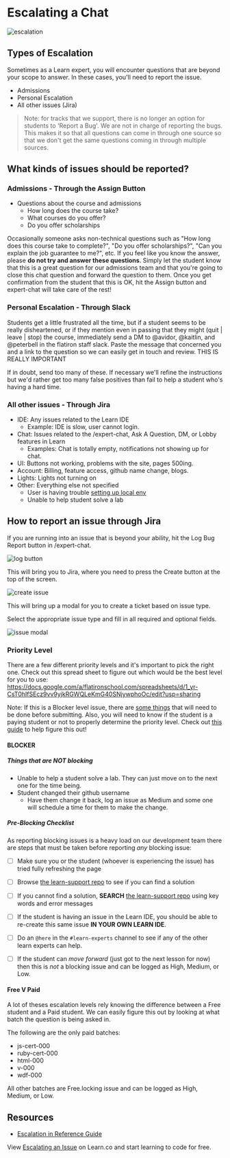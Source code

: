 # Escalating a Chat

![escalation](http://i.giphy.com/ToMjGpjpXMFPshSYGLm.gif)

## Types of Escalation

Sometimes as a Learn expert, you will encounter questions that are beyond your scope to answer. In these cases, you'll need to report the issue.

- Admissions
- Personal Escalation
- All other issues (Jira)

>Note: for tracks that we support, there is no longer an option for students to 'Report a Bug'. We are not in charge of reporting the bugs. This makes it so that all questions can come in through one source so that we don't get the same questions coming in through multiple sources.

## What kinds of issues should be reported?

### Admissions - Through the Assign Button

- Questions about the course and admissions
  - How long does the course take?
  - What courses do you offer?
  - Do you offer scholarships

Occasionally someone asks non-technical questions such as "How long does this course take to complete?", "Do you offer scholarships?", "Can you explain the job guarantee to me?", etc. If you feel like you know the answer, please **do not try and answer these questions**. Simply let the student know that this is a great question for our admissions team and that you're going to close this chat question and forward the question to them. Once you get confirmation from the student that this is OK, hit the Assign button and expert-chat will take care of the rest!

### Personal Escalation - Through Slack

Students get a little frustrated all the time, but if a student seems to be really disheartened, or if they mention even in passing that they might (quit | leave | stop) the course, immediately send a DM to @avidor, @kaitlin, and @peterbell in the flatiron staff slack. Paste the message that concerned you and a link to the question so we can easily get in touch and review. THIS IS REALLY IMPORTANT

If in doubt, send too many of these. If necessary we'll refine the instructions but we'd rather get too many false positives than fail to help a student who's having a hard time.

### All other issues - Through Jira

- IDE: Any issues related to the Learn IDE
  - Example: IDE is slow, user cannot login.
- Chat: Issues related to the /expert-chat, Ask A Question, DM, or Lobby features in Learn
  - Examples: Chat is totally empty, notifications not showing up for chat.
- UI: Buttons not working, problems with the site, pages 500ing.
- Account: Billing, feature access, github name change, blogs.
- Lights: Lights not turning on
- Other: Everything else not specified
  - User is having trouble [setting up local env](https://github.com/flatiron-labs/learn-support/blob/master/environment-setup.md)
  - Unable to help student solve a lab

## How to report an issue through Jira

If you are running into an issue that is beyond your ability, hit the Log Bug Report button in /expert-chat.

![log button](https://s3.amazonaws.com/learn-experts/jira-log-bug-report.png "log button")

This will bring you to Jira, where you need to press the Create button at the top of the screen.

![create issue](https://s3.amazonaws.com/learn-experts/jira-create-issue.png "Create Issue")

This will bring up a modal for you to create a ticket based on issue type.

Select the appropriate issue type and fill in all required and optional fields.

![issue modal](https://s3.amazonaws.com/learn-experts/jira-issue-modal.png "Issue Modal")

### Priority Level

There are a few different priority levels and it's important to pick the right one. Check out this spread sheet to figure out which would be the best level for you to use: https://docs.google.com/a/flatironschool.com/spreadsheets/d/1_yr-CsT0hIfSEcz9vv9yjkRGWQLeKmG40SNjywphoOc/edit?usp=sharing

Note: If this is a Blocker level issue, there are [some things](#pre-blocking-checklist) that will need to be done before submitting. Also, you will need to know if the student is a paying student or not to properly determine the priority level. Check out [this guide](#free-v-paid) to help figure this out!

#### BLOCKER

##### Things that are _NOT_ blocking

- Unable to help a student solve a lab. They can just move on to the next one for the time being.
- Student changed their github username
  - Have them change it back, log an issue as Medium and some one will schedule a time for them to make the change.

##### Pre-Blocking Checklist

As reporting blocking issues is a heavy load on our development team there are steps that must be taken before reporting _any_ blocking issue:

- [ ] Make sure you or the student (whoever is experiencing the issue) has tried fully refreshing the page
- [ ] Browse <a href="https://github.com/flatiron-labs/learn-support">the learn-support repo</a> to see if you can find a solution
- [ ] If you cannot find a solution, **SEARCH** <a href="https://github.com/flatiron-labs/learn-support">the learn-support repo</a> using key words and error messages
- [ ] If the student is having an issue in the Learn IDE, you should be able to re-create this same issue **IN YOUR OWN LEARN IDE**.
- [ ] Do an `@here` in the `#learn-experts` channel to see if any of the other learn experts can help.
- [ ] If the student can _move forward_ (just got to the next lesson for now) then this is _not_ a blocking issue and can be logged as High, Medium, or Low.


#### Free V Paid

A lot of theses escalation levels rely knowing the difference between a Free student and a Paid student. We can easily figure this out by looking at what batch the question is being asked in.

The following are the only paid batches:

- js-cert-000
- ruby-cert-000
- html-000
- v-000
- wdf-000

All other batches are Free.locking issue and can be logged as High, Medium, or Low.

## Resources

- [Escalation in Reference Guide](https://github.com/flatiron-labs/learn-support/blob/master/escalation.md)

<p class='util--hide'>View <a href='https://learn.co/lessons/learn-expert-escalating-an-issue'>Escalating an Issue</a> on Learn.co and start learning to code for free.</p>

